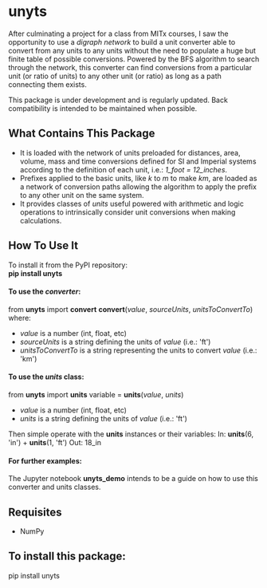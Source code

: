 # unyts
After culminating a project for a class from MITx courses, I saw the opportunity to use a *digraph network* to build a unit converter able to convert from any units to any units without the need to populate a huge but finite table of possible conversions. Powered by the BFS algorithm to search through the network, this converter can find conversions from a particular unit (or ratio of units) to any other unit (or ratio) as long as a path connecting them exists.

This package is under development and is regularly updated. Back compatibility is intended to be maintained when possible.

## What Contains This Package
- It is loaded with the network of units preloaded for distances, area, volume, mass and time conversions defined for SI and Imperial systems according to the definition of each unit, i.e.: _1_foot = 12_inches_.
- Prefixes applied to the basic units, like _k_ to _m_ to make _km_, are loaded as a network of conversion paths allowing the algorithm to apply the prefix to any other unit on the same system.
- It provides classes of _units_ useful powered with arithmetic and logic operations to intrinsically consider unit conversions when making calculations.

## How To Use It
To install it from the PyPI repository:  
**pip install unyts**

#### To use the _converter_:
from **unyts** import **convert**
**convert**(_value_, _sourceUnits_, _unitsToConvertTo_)
where:
- _value_ is a number (int, float, etc)
- _sourceUnits_ is a string defining the units of _value_ (i.e.: 'ft')
- _unitsToConvertTo_ is a string representing the units to convert _value_ (i.e.: 'km')

#### To use the _units_ class:
from **unyts** import **units**
variable = **units**(_value_, _units_)
- _value_ is a number (int, float, etc)
- _units_ is a string defining the units of _value_ (i.e.: 'ft')

Then simple operate with the **units** instances or their variables:
 In: **units**(6, 'in') + **units**(1, 'ft')
Out: 18_in

#### For further examples:
The Jupyter notebook **unyts_demo** intends to be a guide on how to use this converter and units classes.

## Requisites
- NumPy

## To install this package:
pip install unyts
